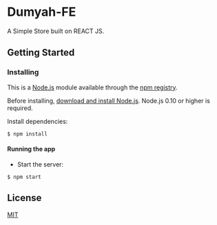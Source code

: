 # Dumyah-FE

A Simple Store built on REACT JS.

## Getting Started


### Installing

This is a [Node.js](https://nodejs.org/en/) module available through the
[npm registry](https://www.npmjs.com/).

Before installing, [download and install Node.js](https://nodejs.org/en/download/).
Node.js 0.10 or higher is required.

Install dependencies:

```console
$ npm install
```



#### Running the app

* Start the server:
```console
$ npm start
```

## License

[MIT](LICENSE)
